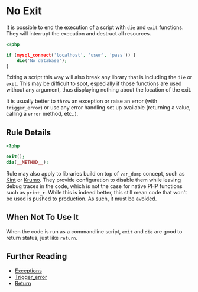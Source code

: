 <!-- Good Practices -->
# No Exit

It is possible to end the execution of a script with `die` and `exit` functions. They will interrupt the execution and destruct all resources. 

```php
<?php

if (mysql_connect('localhost', 'user', 'pass')) {
	die('No database');
}

```

Exiting a script this way will also break any library that is including the `die` or `exit`. This may be difficult to spot, especially if those functions are used without any argument, thus displaying nothing about the location of the exit. 

It is usually better to `throw` an exception or raise an error (with `trigger_error`) or use any error handling set up available (returning a value, calling a `error` method, etc..). 

 

## Rule Details


```php
<?php

exit();
die(__METHOD__);

```

Rule may also apply to libraries build on top of `var_dump` concept, such as [Kint](http://raveren.github.io/kint/) or [Krumo](http://krumo.sourceforge.net/). They provide configuration to disable them while leaving debug traces in the code, which is not the case for native PHP functions such as `print_r`. While this is indeed better, this still mean code that won't be used is pushed to production. As such, it must be avoided. 


## When Not To Use It
When the code is run as a commandline script, `exit` and `die` are good to return status, just like `return`. 

## Further Reading

* [Exceptions](http://php.net/manual/en/language.exceptions.php)
* [Trigger_error](http://php.net/manual/en/function.trigger-error.php)
* [Return](http://php.net/manual/en/function.return.php)